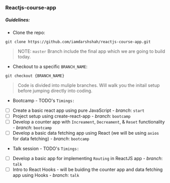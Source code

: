 ### Reactjs-course-app

##### Guidelines:
- Clone the repo:
```
git clone https://github.com/iamdarshshah/reactjs-course-app.git
```
> NOTE: `master` Branch include the final app which we are going to build today.

- Checkout to a specific `BRANCH_NAME`:
```
git checkout {BRANCH_NAME}
```
> Code is divided into muliple branches. Will walk you the initail setup before jumping directly into coding.

* Bootcamp - TODO's `Timings: `

- [ ] Create a basic react app using pure JavaScript - _branch_: `start`
- [ ] Project setup using create-react-app - _branch_: `bootcamp`
- [ ] Develop a counter app with `Increament`, `Decreament`, & `Reset` functionality - _branch_: `bootcamp`
- [ ] Develop a basic data fetching app using React (we will be using `axios` for data fetching) - _branch_: `bootcamp`

* Talk session - TODO's `Timings: `

- [ ] Develop a basic app for implementing `Routing` in ReactJS app - _branch_: `talk`
- [ ] Intro to React Hooks - will be buiding the counter app and data fetching app using Hooks - _branch_: `talk`